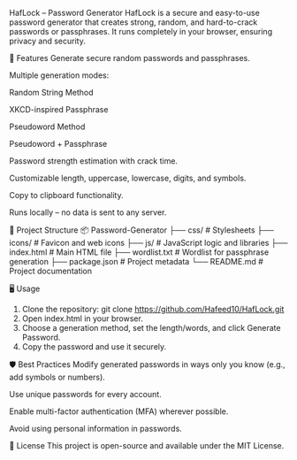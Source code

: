  HafLock – Password Generator
HafLock is a secure and easy-to-use password generator that creates strong, random, and hard-to-crack passwords or passphrases. It runs completely in your browser, ensuring privacy and security.

🚀 Features
Generate secure random passwords and passphrases.

Multiple generation modes:

Random String Method

XKCD-inspired Passphrase

Pseudoword Method

Pseudoword + Passphrase

Password strength estimation with crack time.

Customizable length, uppercase, lowercase, digits, and symbols.

Copy to clipboard functionality.

Runs locally – no data is sent to any server.

📂 Project Structure
📦 Password-Generator
├── css/                 # Stylesheets
├── icons/               # Favicon and web icons
├── js/                  # JavaScript logic and libraries
├── index.html           # Main HTML file
├── wordlist.txt         # Wordlist for passphrase generation
├── package.json         # Project metadata
└── README.md            # Project documentation

🖥️ Usage
1. Clone the repository:
git clone https://github.com/Hafeed10/HafLock.git
2. Open index.html in your browser.
3. Choose a generation method, set the length/words, and click Generate Password.
4. Copy the password and use it securely.

🛡️ Best Practices
Modify generated passwords in ways only you know (e.g., add symbols or numbers).

Use unique passwords for every account.

Enable multi-factor authentication (MFA) wherever possible.

Avoid using personal information in passwords.

📜 License
This project is open-source and available under the MIT License.